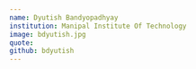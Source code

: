 ```yaml
---
name: Dyutish Bandyopadhyay
institution: Manipal Institute Of Technology
image: bdyutish.jpg
quote:
github: bdyutish
---
```

